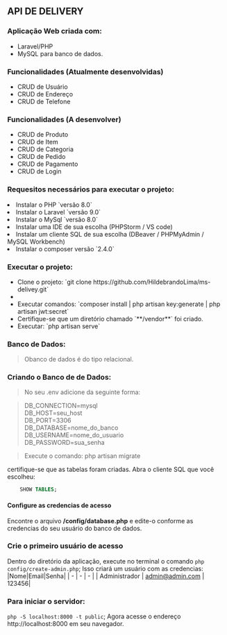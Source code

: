 ## API DE DELIVERY

### Aplicação Web criada com:<br />
- Laravel/PHP<br />
- MySQL para banco de dados.<br/>

### Funcionalidades (Atualmente desenvolvidas)
<ul>
<li>CRUD de Usuário</li>
<li>CRUD de Endereço</li>
<li>CRUD de Telefone</li>
</ul>

### Funcionalidades (A desenvolver)
<ul>
<li>CRUD de Produto</li>
<li>CRUD de Item</li>
<li>CRUD de Categoria</li>
<li>CRUD de Pedido</li>
<li>CRUD de Pagamento</li>
<li>CRUD de Login</li>
</ul>

### Requesitos necessários para executar o projeto:
<li>Instalar o PHP `versão 8.0`</li>
<li>Instalar o Laravel `versão 9.0`</li>
<li>Instalar o MySql `versão 8.0`</li>
<li>Instalar uma IDE de sua escolha (PHPStorm / VS code)</li>
<li>Instalar um cliente SQL de sua escolha (DBeaver / PHPMyAdmin / MySQL Workbench)</li>
<li>Instalar o composer versão `2.4.0`</li>

### Executar o projeto:
<ul>
<li>Clone o projeto: `git clone https://github.com/HildebrandoLima/ms-delivey.git`</li>
<li><Adicionar arquivo `.env`</li>
<li>Executar comandos: `composer install | php artisan key:generate | php artisan jwt:secret`</li>
<li>Certifique-se que um diretório chamado `**/vendor**` foi criado.</li>
<li>Executar: `php artisan serve`</li>
</ul>

### Banco de Dados:
> Obanco de dados é do tipo relacional.

### Criando o Banco de de Dados:
> No seu .env adicione da seguinte forma:<br />

> DB_CONNECTION=mysql<br />
> DB_HOST=seu_host<br />
> DB_PORT=3306<br />
> DB_DATABASE=nome_do_banco<br />
> DB_USERNAME=nome_do_usuario<br />
> DB_PASSWORD=sua_senha<br />

> Execute o comando: php artisan migrate

certifique-se que as tabelas foram criadas. Abra o cliente SQL que você escolheu:
```sql
    SHOW TABLES;
```

#### Configure as credencias de acesso
Encontre o arquivo **/config/database.php** e edite-o conforme as credencias do seu usuário do banco de dados.

### Crie o primeiro usuário de acesso
Dentro do diretório da aplicação, execute no terminal o comando
`php config/create-admin.php`;
Isso criará um usuário com as credencias:
|Nome|Email|Senha|
| -  |   - |  -  |
| Administrador | admin@admin.com | 123456|
### Para iniciar o servidor:
`php -S localhost:8000 -t public`;
Agora acesse o endereço http://localhost:8000 em seu navegador.
